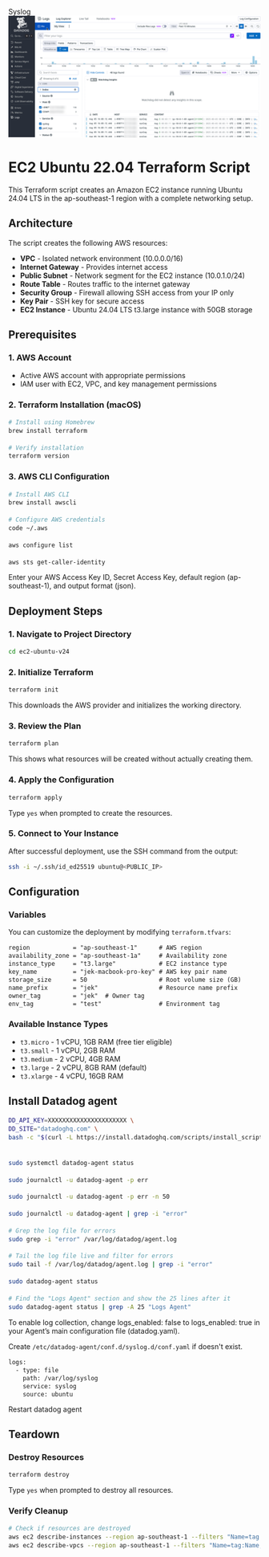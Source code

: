 Syslog
![syslog](proof/proof-syslog.png)

# EC2 Ubuntu 22.04 Terraform Script

This Terraform script creates an Amazon EC2 instance running Ubuntu 24.04 LTS in the ap-southeast-1 region with a complete networking setup.

## Architecture

The script creates the following AWS resources:
- **VPC** - Isolated network environment (10.0.0.0/16)
- **Internet Gateway** - Provides internet access
- **Public Subnet** - Network segment for the EC2 instance (10.0.1.0/24)
- **Route Table** - Routes traffic to the internet gateway
- **Security Group** - Firewall allowing SSH access from your IP only
- **Key Pair** - SSH key for secure access
- **EC2 Instance** - Ubuntu 24.04 LTS t3.large instance with 50GB storage

## Prerequisites

### 1. AWS Account
- Active AWS account with appropriate permissions
- IAM user with EC2, VPC, and key management permissions

### 2. Terraform Installation (macOS)
```bash
# Install using Homebrew
brew install terraform

# Verify installation
terraform version
```

### 3. AWS CLI Configuration
```bash
# Install AWS CLI
brew install awscli

# Configure AWS credentials
code ~/.aws

aws configure list

aws sts get-caller-identity
```
Enter your AWS Access Key ID, Secret Access Key, default region (ap-southeast-1), and output format (json).

## Deployment Steps

### 1. Navigate to Project Directory
```bash
cd ec2-ubuntu-v24
```

### 2. Initialize Terraform
```bash
terraform init
```
This downloads the AWS provider and initializes the working directory.

### 3. Review the Plan
```bash
terraform plan
```
This shows what resources will be created without actually creating them.

### 4. Apply the Configuration
```bash
terraform apply
```
Type `yes` when prompted to create the resources.

### 5. Connect to Your Instance
After successful deployment, use the SSH command from the output:
```bash
ssh -i ~/.ssh/id_ed25519 ubuntu@<PUBLIC_IP>
```

## Configuration

### Variables
You can customize the deployment by modifying `terraform.tfvars`:

```hcl
region            = "ap-southeast-1"      # AWS region
availability_zone = "ap-southeast-1a"     # Availability zone
instance_type     = "t3.large"            # EC2 instance type
key_name          = "jek-macbook-pro-key" # AWS key pair name
storage_size      = 50                    # Root volume size (GB)
name_prefix       = "jek"                 # Resource name prefix
owner_tag         = "jek"  # Owner tag
env_tag           = "test"                # Environment tag
```

### Available Instance Types
- `t3.micro` - 1 vCPU, 1GB RAM (free tier eligible)
- `t3.small` - 1 vCPU, 2GB RAM
- `t3.medium` - 2 vCPU, 4GB RAM
- `t3.large` - 2 vCPU, 8GB RAM (default)
- `t3.xlarge` - 4 vCPU, 16GB RAM

## Install Datadog agent

```bash
DD_API_KEY=XXXXXXXXXXXXXXXXXXXXXX \
DD_SITE="datadoghq.com" \
bash -c "$(curl -L https://install.datadoghq.com/scripts/install_script_agent7.sh)"


sudo systemctl datadog-agent status

sudo journalctl -u datadog-agent -p err

sudo journalctl -u datadog-agent -p err -n 50

sudo journalctl -u datadog-agent | grep -i "error"

# Grep the log file for errors
sudo grep -i "error" /var/log/datadog/agent.log

# Tail the log file live and filter for errors
sudo tail -f /var/log/datadog/agent.log | grep -i "error"

sudo datadog-agent status

# Find the "Logs Agent" section and show the 25 lines after it
sudo datadog-agent status | grep -A 25 "Logs Agent"
```

To enable log collection, change logs_enabled: false to logs_enabled: true in your Agent’s main configuration file (datadog.yaml). 

Create `/etc/datadog-agent/conf.d/syslog.d/conf.yaml` if doesn't exist.

```
logs:
  - type: file
    path: /var/log/syslog
    service: syslog
    source: ubuntu
```

Restart datadog agent

## Teardown

### Destroy Resources
```bash
terraform destroy
```
Type `yes` when prompted to destroy all resources.

### Verify Cleanup
```bash
# Check if resources are destroyed
aws ec2 describe-instances --region ap-southeast-1 --filters "Name=tag:Name,Values=jek-*"
aws ec2 describe-vpcs --region ap-southeast-1 --filters "Name=tag:Name,Values=jek-*"
```